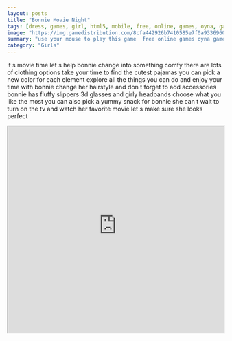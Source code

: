 ```yaml
---
layout: posts
title: "Bonnie Movie Night"
tags: [dress, games, girl, html5, mobile, free, online, games, oyna, game, free, games, play, play, games]
image: "https://img.gamedistribution.com/8cfa442926b7410585e7f0a9336960c7.jpg"
summary: "use your mouse to play this game  free online games oyna game free games play play games"
category: "Girls"
---
```


it s movie time let s help bonnie change into something comfy there are lots of clothing options take your time to find the cutest pajamas you can pick a new color for each element explore all the things you can do and enjoy your time with bonnie change her hairstyle and don t forget to add accessories bonnie has fluffy slippers 3d glasses and girly headbands choose what you like the most you can also pick a yummy snack for bonnie she can t wait to turn on the tv and watch her favorite movie let s make sure she looks perfect

<iframe width="100%" height="480px;" src="https://html5.gamedistribution.com/8cfa442926b7410585e7f0a9336960c7/"></iframe>